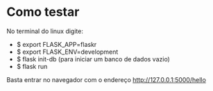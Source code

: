 # Como testar 

No terminal do linux digite:
* $ export FLASK_APP=flaskr
* $ export FLASK_ENV=development
* $ flask init-db (para iniciar um banco de dados vazio)
* $ flask run

Basta entrar no navegador com o endereço http://127.0.0.1:5000/hello